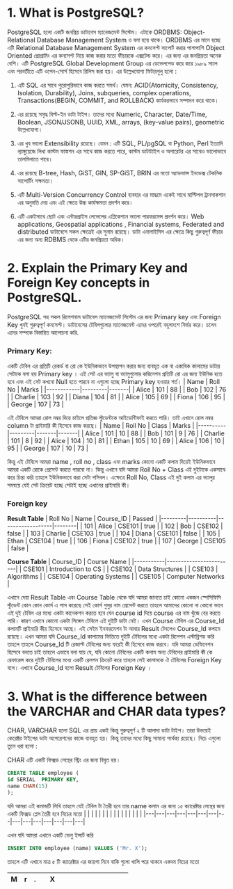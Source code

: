 # 1. What is PostgreSQL?
PostgreSQL হলো একটি জনপ্রিয় ডাটাবেস ম্যানেজমেন্ট সিস্টেম। এটাকে ORDBMS: Object-Relational Database Management System ও বলা হয়ে থাকে। ORDBMS এর মানে হচ্ছে এটি Relational Database Management System এর কনসেপ্ট সাপোর্ট করার পাশাপাশি  Object Oriented প্রোগ্রামিং এর কনসেপ্ট নিয়ে কাজ করার মতো ফীচারকে এক্সটেন্ড করে।  এর জন্য এর জনপ্রিয়তা অনেক বেশি। এটি PostgreSQL Global Development Group এর ডেভেলপেড করে করে ১৯৮৯ সালে এবং পরবর্তীতে এটি ওপেন-সোর্স হিসেবে রিলিস করা হয়। এর উল্লেখযোগ্য ফিটারগুলু হলো :

1. এটি SQL এর সাথে পুরোপুরিভাবে কাজ করতে সমর্থ।  যেমন: ACID(Atomicity, Consistency, Isolation, Durability), Joins, subqueries, complex operations, Transactions(BEGIN, COMMIT, and ROLLBACK) কার্যকরভাবে সম্পাদন করে থাকে। 

2. এর রয়েছে সমৃদ্ধ বিল্ট-ইন ডাটা টাইপ। তাদের মধ্যে  Numeric, Character, Date/Time, Boolean, JSON/JSONB, UUID, XML, arrays, (key-value pairs), geometric উল্লেখযোগ্য।

3. এর  খুব ভালো Extensibility রয়েছে। যেমন : এটি SQL, PL/pgSQL বা  Python, Perl ইত্যাদি ল্যাঙ্গুয়েজে লিখা কাস্টম ফাঙ্কশন এর সাথে কাজ করতে পারে, কাস্টম ডাটাটাইপ ও অপারেটর এর সাথেও ভালোভাবে তালমিলাতে পারে।

4. এর রয়েছে B-tree, Hash, GiST, GIN, SP-GiST, BRIN এর মতো অ্যাডভান্স ইনডেক্স টেকনিক সাপোর্টিং সক্ষমতা।  

5. এটি Multi-Version Concurrency Control ব্যবহার এর মাদ্ধমে একেই সাথে মাল্টিপল ট্রানসাকশান এর অনুমতি দেয় এবং এই ক্ষেত্রে উচ্চ কার্যক্ষমতা প্রদর্শন করে। 

6. এটি একইসাথে ছোট এবং এন্টারপ্রাইস লেভেলের এপ্লিকেশনে ভালো পারফরমেন্স প্রদর্শন করে।  Web applications, Geospatial applications , Financial systems, Federated and distributed ডাটাবেসে সকল ক্ষেত্রেই এর সুনাম রয়েছে। ডাটা এনালাইসিস এর ক্ষেত্রে কিছু গুরুত্বপূর্ণ ফীচার এর জন্য অন্য RDBMS থেকে এটির জনপ্রিয়তা অধিক।

# 2. Explain the Primary Key and Foreign Key concepts in PostgreSQL.

PostgreSQL সহ সকল রিলেশনাল ডাটাবেস ম্যানেজমেন্ট সিস্টেম এর জন্য Primary  key  এবং Foreign Key খুবই গুরুত্বপূর্ণ কনসেপ্ট। ডাটাবেসের টেবিলগুলোর ম্যানেজমেন্ট এদের ওপরেই বহুলাংশে  নির্ভর করে।  চলেন এদের সম্পকে বিস্তারিত আলোচনা করি.

### Primary Key: 
একটি টেবিল এর  প্রতিটি রেকর্ড বা রো কে ইউনিকভাবে  উপস্থাপন করার জন্য ব্যবহৃত এক বা একাধিক কালামের ডাটার সেটাকে বলা হয় Primary  key ।  এই সেট এর ভ্যালু বা ভ্যালুগুলোর কম্বিনেশন প্রতিটি রো এর জন্য ইউনিক হতে হবে এবং এই সেট কখনো Null হতে পারবে না এগুলো হচ্ছে Primary  key হওয়ার শর্ত।
| Name       | Roll No | Marks |
|------------|---------|-------|
| Alice      | 101     | 88    |
| Bob        | 102     | 76    |
| Charlie    | 103     | 92    |
| Diana      | 104     | 81    |
| Alice      | 105     | 69    |
| Fiona      | 106     | 95    |
| George     | 107     | 73    |

এই টেবিলে আমরা রোল নম্বর দিয়ে চাইলে প্রতিজ্ঞ স্টুডেন্টকে আইডেন্টিফাই করতে পারি। তাই এখানে রোল নম্বর column টা প্রাইমারি কী হিসেবে কাজ করছে।
| Name     | Roll No | Class | Marks |
|----------|---------|-------|-------|
| Alice    | 101     | 10   | 88    |
| Bob      | 101     | 9    | 76    |
| Charlie  | 101     | 8   | 92    |
| Alice    | 104     | 10   | 81    |
| Ethan    | 105     | 10  | 69    |
| Alice    | 106     | 10  | 95    |
| George   | 107     | 10   | 73    |

কিন্তু এই টেবিলে আমরা name , roll no , class এবং marks কোনো একটি কলাম দিয়েই ইউনিকভাবে আমরা একটি রোকে প্রেসেন্ট করতে পারবো না।  কিন্তু এখানে যদি আমরা Roll No + Class এই দুইটাকে একসাথে করে চিন্তা করি তাহলে ইউনিকভাবে করা সেটা পসিবল।  এক্ষেত্রে Roll No, Class  এই দুই কলাম এর ভ্যালুর সমন্বয়ে যেই সেট ক্রিয়েট হচ্ছে সেটাই  হচ্ছে এখানের  প্রাইমারি কী। 

### Foreign key
**Result Table**
| Roll No | Name     |   Course_ID      | Passed |
|---------|----------|------------------|--------|
| 101     | Alice    | CSE101           | true   |
| 102     | Bob      | CSE102           | false  |
| 103     | Charlie  | CSE103           | true   |
| 104     | Diana    | CSE101           | false  |
| 105     | Ethan    | CSE104           | true   |
| 106     | Fiona    | CSE102           | true   |
| 107     | George   | CSE105           | false  |


**Course Table**
| Course_ID | Course Name           |
|-----------|------------------------|
| CSE101    | Introduction to CS     |
| CSE102    | Data Structures        |
| CSE103    | Algorithms             |
| CSE104    | Operating Systems      |
| CSE105    | Computer Networks      |

এখানে দেয়া Result Table  এবং Course  Table  থেকে যদি আমরা জানতে চাই কোনো একজন স্পেসিফিসি স্টুডেন্ট কোন কোন কোর্স এ পাস করেছে সেই কোর্স গুলুর নাম প্রেসেন্ট করতে  তাহলে আমাদের কোনো না কোনো ভাবে এই দুই টেবিল এর মধ্যে একটা  কানেকশন করতে হবে যেন course id দিয়ে course এর নাম খুঁজে বের করতে পারি। 
কারণ এখানে কোনো একটা সিঙ্গেল টেবিলে এই দুইটি ডাটা নেই। 
এখন Course টেবিল এর Course_Id কলামটি প্রাইমারি কীয় হিসেবে আছে।  এই সেইম ইনফরমেশন টা আবার Result টেবলেও Course_Id কলামে রয়েছে। এখন আমরা যদি Course_Id কালামের ভিত্তিতে দুইটি টেবিলের মধ্যে একটা রিলেশন এস্টাব্লিশড করি তাহলে তাহলে Course_Id টি রেজাল্ট টেবিলের জন্য ফরেই কী হিসেবে কাজ করবে। যদি আমরা ডেফিনেশন হিসেবে বলতে চাই তাহলে এভাবে বলা যায় যে, যদি কোনো টেবিলের একটি কলাম অন্য টেবিলের প্রাইমারি কী কে রেফারেন্স করে দুইটি টেবিলের মধ্যে একটি রেলশন ক্রিয়েট করে তাহলে সেই কালামকে ঐ টেবিলের Foreign Key বলে। এখানে Course_Id হলো Result টেবিলের  Foreign Key ।

# 3. What is the difference between the VARCHAR and CHAR data types?

CHAR,  VARCHAR হলো SQL এর প্রায় একই কিন্তু গুরুত্বপূর্ণ ২ টি আলাদা ডাটা টাইপ।  তারা উভয়েই কেরেক্টর টাইপের ডাটা অপেরেশনের কাজে ব্যবহৃত হয়। কিন্তু তাদের মধ্যে কিছু সামান্য পার্থক্য রয়েছে। নিচে এগুলো তুলে ধরা হলো :

CHAR
এটি একটি ফিক্সড লেন্থের স্ট্রিং এর জন্য বিবৃত হয়। 
 ```sql 
 CREATE TABLE employee (
 id SERIAL  PRIMARY KEY,
 name CHAR(15)
);
```
যদি আমরা এই কমান্ডটি লিখি তাহলে যেই টেবিল টা  তৈরী হবে তার name কলাম এর জন্য ১৫ ক্যারেক্টার লেন্থের জন্য একটি ফিক্সড প্লেস তৈরী হবে নিচের মতো 
|   |   |   |   |   |   |   |   |   |   |   |   |   |   |   |
|---|---|---|---|---|---|---|---|---|---|---|---|---|---|---|

এখন যদি আমরা এখানে একটি ভেলু ইন্সার্ট করি 

```sql 
INSERT INTO employee (name) VALUES ('Mr. X');
```
তাহলে এটি এখানে মাত্র ৫ টি ক্যারেক্টার এর জায়গা নিবে  বাকি গুলো খালি পরে থাকবে একদম নিচের মতো 

|  M  |  r  |  . |   |  X  |   |   |   |   |   |   |   |   |   |   |
|---|---|---|---|---|---|---|---|---|---|---|---|---|---|---|


